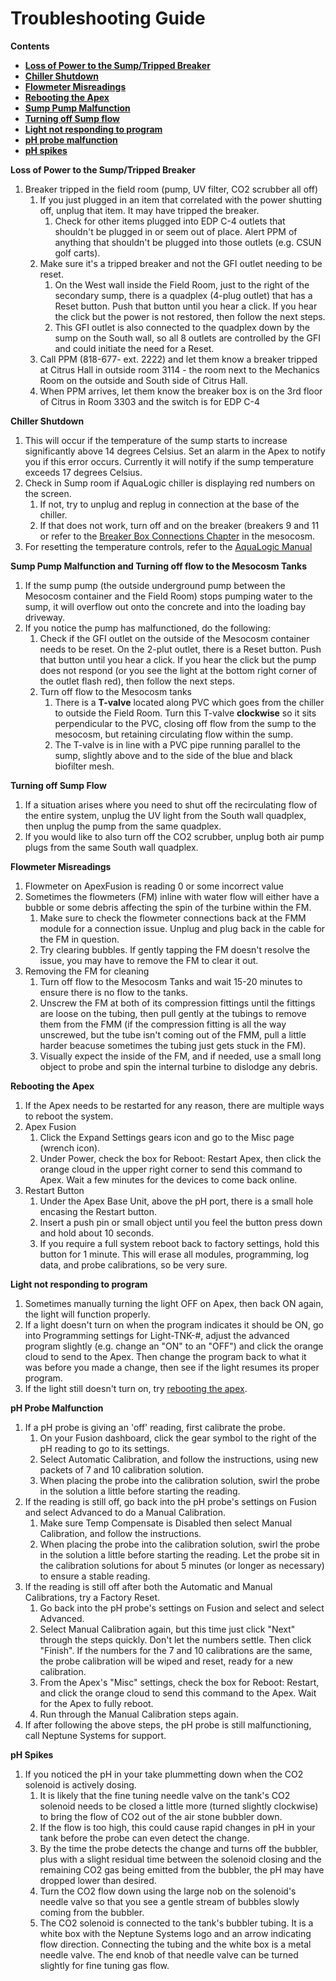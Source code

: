 # Troubleshooting Guide

**Contents**  
- [**Loss of Power to the Sump/Tripped Breaker**](#Tripped_Breaker) 
- [**Chiller Shutdown**](#Chiller_Off)  
- [**Flowmeter Misreadings**](#Flowmeter_Misreadings)  
- [**Rebooting the Apex**](#Reboot_Apex)  
- [**Sump Pump Malfunction**](#Sump_Pump_Malfunction)  
- [**Turning off Sump flow**](#Turn_off_Sump_Flow)  
- [**Light not responding to program**](#Light_OFF)  
- [**pH probe malfunction**](#pH_Probe_Malfunction)  
- [**pH spikes**](#pH_spikes)  

<a name="Tripped_Breaker"></a> **Loss of Power to the Sump/Tripped Breaker**  

1. Breaker tripped in the field room (pump, UV filter, CO2 scrubber all off)
    1. If you just plugged in an item that correlated with the power shutting off, unplug that item. It may have tripped the breaker.
        1. Check for other items plugged into EDP C-4 outlets that shouldn't be plugged in or seem out of place.  Alert PPM of anything that shouldn't be plugged into those outlets (e.g. CSUN golf carts).
    1. Make sure it's a tripped breaker and not the GFI outlet needing to be reset.
        1. On the West wall inside the Field Room, just to the right of the secondary sump, there is a quadplex (4-plug outlet) that has a Reset button.  Push that button until you hear a click.  If you hear the click but the power is not restored, then follow the next steps.
        1. This GFI outlet is also connected to the quadplex down by the sump on the South wall, so all 8 outlets are controlled by the GFI and could initiate the need for a Reset.
    1. Call PPM (818-677- ext. 2222) and let them know a breaker tripped at Citrus Hall in outside room 3114 - the room next to the Mechanics Room on the outside and South side of Citrus Hall.
    1. When PPM arrives, let them know the breaker box is on the 3rd floor of Citrus in Room 3303 and the switch is for EDP C-4

<a name="Chiller_Off"></a> **Chiller Shutdown**  

1. This will occur if the temperature of the sump starts to increase significantly above 14 degrees Celsius. Set an alarm in the Apex to notify you if this error occurs. Currently it will notify if the sump temperature exceeds 17 degrees Celsius.
1. Check in Sump room if AquaLogic chiller is displaying red numbers on the screen.
    1. If not, try to unplug and replug in connection at the base of the chiller.
    1. If that does not work, turn off and on the breaker (breakers 9 and 11 or refer to the [Breaker Box Connections Chapter](13-breaker_box_connections.md) in the mesocosm. 
1. For resetting the temperature controls, refer to the [AquaLogic Manual](Manuals/AquaLogic_Chiller.pdf)

<a name="Sump_Pump_Malfunction"></a> **Sump Pump Malfunction and Turning off flow to the Mesocosm Tanks**  

1. If the sump pump (the outside underground pump between the Mesocosm container and the Field Room) stops pumping water to the sump, it will overflow out onto the concrete and into the loading bay driveway.
1. If you notice the pump has malfunctioned, do the following:
    1. Check if the GFI outlet on the outside of the Mesocosm container needs to be reset. On the 2-plut outlet, there is a Reset button.  Push that button until you hear a click.  If you hear the click but the pump does not respond (or you see the light at the bottom right corner of the outlet flash red), then follow the next steps.
    1. Turn off flow to the Mesocosm tanks
        1. There is a **T-valve** located along PVC which goes from the chiller to outside the Field Room.  Turn this T-valve **clockwise** so it sits perpendicular to the PVC, closing off flow from the sump to the mesocosm, but retaining circulating flow within the sump.
        1. The T-valve is in line with a PVC pipe running parallel to the sump, slightly above and to the side of the blue and black biofilter mesh.

<a name="Turn_off_Sump_Flow"></a> **Turning off Sump Flow**  

1. If a situation arises where you need to shut off the recirculating flow of the entire system, unplug the UV light from the South wall quadplex, then unplug the pump from the same quadplex.
1. If you would like to also turn off the CO2 scrubber, unplug both air pump plugs from the same South wall quadplex.

<a name="Flowmeter_Misreadings"></a> **Flowmeter Misreadings**  

1. Flowmeter on ApexFusion is reading 0 or some incorrect value
1. Sometimes the flowmeters (FM) inline with water flow will either have a bubble or some debris affecting the spin of the turbine within the FM. 
    1. Make sure to check the flowmeter connections back at the FMM module for a connection issue.  Unplug and plug back in the cable for the FM in question.
    1. Try clearing bubbles. If gently tapping the FM doesn't resolve the issue, you may have to remove the FM to clear it out.
1. Removing the FM for cleaning
    1. Turn off flow to the Mesocosm Tanks and wait 15-20 minutes to ensure there is no flow to the tanks.
    1. Unscrew the FM at both of its compression fittings until the fittings are loose on the tubing, then pull gently at the tubings to remove them from the FMM (if the compression fitting is all the way unscrewed, but the tube isn't coming out of the FMM, pull a little harder beacuse sometimes the tubing just gets stuck in the FM).
    1. Visually expect the inside of the FM, and if needed, use a small long object to probe and spin the internal turbine to dislodge any debris.

<a name="Reboot_Apex"></a> **Rebooting the Apex**  

1. If the Apex needs to be restarted for any reason, there are multiple ways to reboot the system.
1. Apex Fusion
    1. Click the Expand Settings gears icon and go to the Misc page (wrench icon).
    1. Under Power, check the box for Reboot: Restart Apex, then click the orange cloud in the upper right corner to send this command to Apex.  Wait a few minutes for the devices to come back online.
1. Restart Button
    1. Under the Apex Base Unit, above the pH port, there is a small hole encasing the Restart button.
    1. Insert a push pin or small object until you feel the button press down and hold about 10 seconds.
    1. If you require a full system reboot back to factory settings, hold this button for 1 minute.  This will erase all modules, programming, log data, and probe calibrations, so be very sure.

<a name="Light_Off"></a> **Light not responding to program**  

1. Sometimes manually turning the light OFF on Apex, then back ON again, the light will function properly.
1. If a light doesn't turn on when the program indicates it should be ON, go into Programming settings for Light-TNK-#, adjust the advanced program slightly (e.g. change an "ON" to an "OFF") and click the orange cloud to send to the Apex.  Then change the program back to what it was before you made a change, then see if the light resumes its proper program.
1. If the light still doesn't turn on, try [rebooting the apex](#Reboot_Apex).

<a name="pH_Probe_Malfunction"></a> **pH Probe Malfunction**  

1. If a pH probe is giving an 'off' reading, first calibrate the probe.
    1. On your Fusion dashboard, click the gear symbol to the right of the pH reading to go to its settings.
    1. Select Automatic Calibration, and follow the instructions, using new packets of 7 and 10 calibration solution.
    1. When placing the probe into the calibration solution, swirl the probe in the solution a little before starting the reading.
1. If the reading is still off, go back into the pH probe's settings on Fusion and select Advanced to do a Manual Calibration.
    1. Make sure Temp Compensate is Disabled then select Manual Calibration, and follow the instructions.
    1. When placing the probe into the calibration solution, swirl the probe in the solution a little before starting the reading.  Let the probe sit in the calibration solutions for about 5 minutes (or longer as necessary) to ensure a stable reading.
1. If the reading is still off after both the Automatic and Manual Calibrations, try a Factory Reset.
    1. Go back into the pH probe's settings on Fusion and select and select Advanced.
    1. Select Manual Calibration again, but this time just click "Next" through the steps quickly. Don't let the numbers settle. Then click "Finish".  If the numbers for the 7 and 10 calibrations are the same, the probe calibration will be wiped and reset, ready for a new calibration.
    1. From the Apex's "Misc" settings, check the box for Reboot: Restart, and click the orange cloud to send this command to the Apex.  Wait for the Apex to fully reboot.
    1. Run through the Manual Calibration steps again.
1. If after following the above steps, the pH probe is still malfunctioning, call Neptune Systems for support.

<a name="pH_spikes"></a> **pH Spikes**  

1. If you noticed the pH in your take plummetting down when the CO2 solenoid is actively dosing.
    1. It is likely that the fine tuning needle valve on the tank's CO2 solenoid needs to be closed a little more (turned slightly clockwise) to bring the flow of CO2 out of the air stone bubbler down.
    1. If the flow is too high, this could cause rapid changes in pH in your tank before the probe can even detect the change.
    1. By the time the probe detects the change and turns off the bubbler, plus with a slight residual time between the solenoid closing and the remaining CO2 gas being emitted from the bubbler, the pH may have dropped lower than desired. 
    1. Turn the CO2 flow down using the large nob on the solenoid's needle valve so that you see a gentle stream of bubbles slowly coming from the bubbler.
    1. The CO2 solenoid is connected to the tank's bubbler tubing.  It is a white box with the Neptune Systems logo and an arrow indicating flow direction.  Connecting the tubing and the white box is a metal needle valve.  The end knob of that needle valve can be turned slightly for fine tuning gas flow.